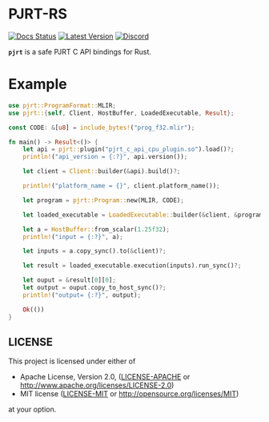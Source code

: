 # PJRT-RS

[![Docs Status](https://docs.rs/pjrt/badge.svg)](https://docs.rs/pjrt)
[![Latest Version](https://img.shields.io/crates/v/pjrt.svg)](https://crates.io/crates/pjrt)
[![Discord](https://img.shields.io/discord/1202429682474287144.svg?color=7289da&&logo=discord)](https://discord.gg/J7X8rNZeMC)

**`pjrt`** is a safe PJRT C API bindings for Rust.

# Example
```rust
use pjrt::ProgramFormat::MLIR;
use pjrt::{self, Client, HostBuffer, LoadedExecutable, Result};

const CODE: &[u8] = include_bytes!("prog_f32.mlir");

fn main() -> Result<()> {
    let api = pjrt::plugin("pjrt_c_api_cpu_plugin.so").load()?;
    println!("api_version = {:?}", api.version());

    let client = Client::builder(&api).build()?;

    println!("platform_name = {}", client.platform_name());

    let program = pjrt::Program::new(MLIR, CODE);

    let loaded_executable = LoadedExecutable::builder(&client, &program).build()?;

    let a = HostBuffer::from_scalar(1.25f32);
    println!("input = {:?}", a);

    let inputs = a.copy_sync().to(&client)?;

    let result = loaded_executable.execution(inputs).run_sync()?;

    let ouput = &result[0][0];
    let output = ouput.copy_to_host_sync()?;
    println!("output= {:?}", output);

    Ok(())
}
```

## LICENSE
This project is licensed under either of

- Apache License, Version 2.0, ([LICENSE-APACHE](LICENSE-APACHE) or
  http://www.apache.org/licenses/LICENSE-2.0)
- MIT license ([LICENSE-MIT](LICENSE-MIT) or
  http://opensource.org/licenses/MIT)

at your option.
